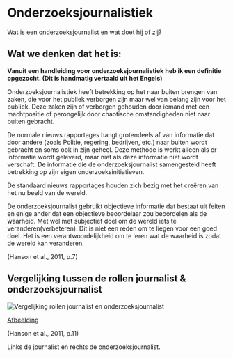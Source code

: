 # Onderzoeksjournalistiek

Wat is een onderzoeksjournalist en wat doet hij of zij?

## Wat we denken dat het is:

**Vanuit een handleiding voor onderzoeksjournalistiek heb ik een definitie opgezocht. \(Dit is handmatig vertaald uit het Engels\)**

Onderzoeksjournalistiek heeft betrekking op het naar buiten brengen van zaken, die voor het publiek verborgen zijn maar wel van belang zijn voor het publiek. Deze zaken zijn of verborgen gehouden door iemand met een machtpositie of perongelijk door chaotische omstandigheden niet naar buiten gebracht.

De normale nieuws rapportages hangt grotendeels af van informatie dat door andere \(zoals Politie, regering, bedrijven, etc.\) naar buiten wordt gebracht en soms ook in zijn geheel. Deze methode is werkt alleen als er informatie wordt geleverd, maar niet als deze informatie niet wordt verschaft. De informatie die de onderzoeksjournalist samengesteld heeft betrekking op zijn eigen onderzoeksinitiatieven.

De standaard nieuws rapportages houden zich bezig met het creëren van het nu beeld van de wereld.

De onderzoeksjournalist gebruikt objectieve informatie dat bestaat uit feiten en enige ander dat een objectieve beoordelaar zou beoordelen als de waarheid. Met wel met subjectief doel om de wereld iets te veranderen\(verbeteren\). Dit is niet een reden om te liegen voor een goed doel. Het is een verantwoordelijkheid om te leren wat de waarheid is zodat de wereld kan veranderen.

\(Hanson et al., 2011, p.7\)

## Vergelijking tussen de rollen journalist & onderzoeksjournalist

![Vergelijking rollen journalist en onderzoeksjournalist](../../.gitbook/assets/sbi_manual-11.png)

[Afbeelding](https://github.com/IIYAMA12/Project-blauwdruk-documentation/tree/8db972f2a8c2b44ceb95a6a0d46bb8a7544b4605/docs/pages/onderzoeksvragen/deelvragen/onderzoeksjournalistiek/content/SBI_Manual-11.png)

\(Hanson et al., 2011, p.11\)

Links de journalist en rechts de onderzoeksjournalist.

